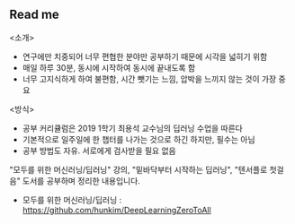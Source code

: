 ## Read me  
<소개>
- 연구에만 치중되어 너무 편협한 분야만 공부하기 때문에 시각을 넓히기 위함  
- 매일 하루 30분, 동시에 시작하여 동시에 끝내도록 함  
- 너무 고지식하게 하여 불편함, 시간 뺏기는 느낌, 압박을 느끼지 않는 것이 가장 중요  

<방식>
- 공부 커리큘럼은 2019 1학기 최용석 교수님의 딥러닝 수업을 따른다  
- 기본적으로 일주일에 한 챕터를 나가는 것으로 하긴 하지만, 필수는 아님  
- 공부 방법도 자유. 서로에게 검사받을 필요 없음

"모두를 위한 머신러닝/딥러닝" 강의, "밑바닥부터 시작하는 딥러닝", "텐서플로 첫걸음" 도서를 공부하며 정리한 내용입니다.  

 - 모두를 위한 머신러닝/딥러닝 : https://github.com/hunkim/DeepLearningZeroToAll  

<!--stackedit_data:
eyJoaXN0b3J5IjpbMzAyNTYzOCwxNzQ1OTI0MDc3XX0=
-->
